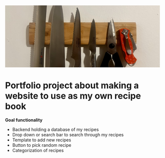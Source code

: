 ![ banner ](top.jpg)

# Portfolio project about making a website to use as my own recipe book

**Goal functionality**

- Backend holding a database of my recipes
- Drop down or search bar to search through my recipes
- Template to add new recipes
- Button to pick random recipe
- Categorization of recipes